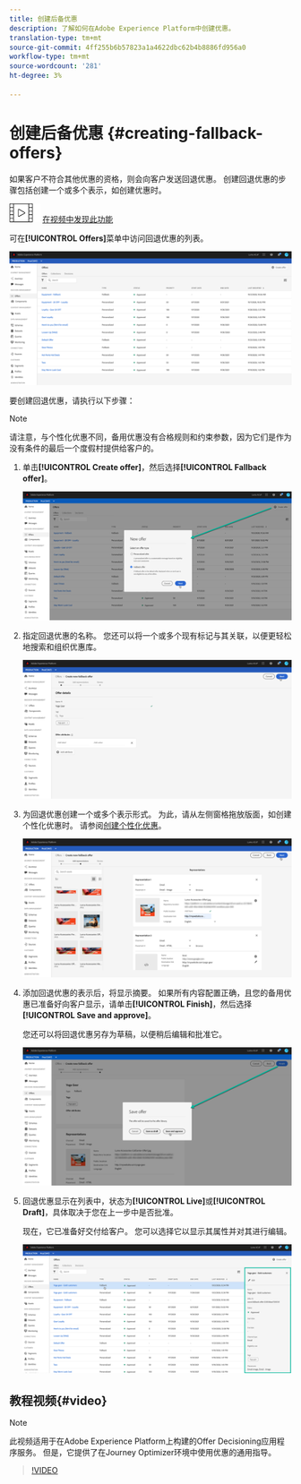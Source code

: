 ```yaml
---
title: 创建后备优惠
description: 了解如何在Adobe Experience Platform中创建优惠。
translation-type: tm+mt
source-git-commit: 4ff255b6b57823a1a4622dbc62b4b8886fd956a0
workflow-type: tm+mt
source-wordcount: '281'
ht-degree: 3%

---
```


# 创建后备优惠 {#creating-fallback-offers}

如果客户不符合其他优惠的资格，则会向客户发送回退优惠。 创建回退优惠的步骤包括创建一个或多个表示，如创建优惠时。

![](../assets/do-not-localize/how-to-video.png) [在视频中发现此功能](#video)

可在&#x200B;**[!UICONTROL Offers]**&#x200B;菜单中访问回退优惠的列表。

![](../assets/offers_list.png)

要创建回退优惠，请执行以下步骤：

>[!NOTE]
>
>请注意，与个性化优惠不同，备用优惠没有合格规则和约束参数，因为它们是作为没有条件的最后一个度假村提供给客户的。

1. 单击&#x200B;**[!UICONTROL Create offer]**，然后选择&#x200B;**[!UICONTROL Fallback offer]**。

   ![](../assets/create_fallback.png)

1. 指定回退优惠的名称。 您还可以将一个或多个现有标记与其关联，以便更轻松地搜索和组织优惠库。

   ![](../assets/fallback_details.png)

1. 为回退优惠创建一个或多个表示形式。 为此，请从左侧窗格拖放版面，如创建个性化优惠时。 请参阅[创建个性化优惠](../offer-library/creating-personalized-offers.md)。

   ![](../assets/fallback_content.png)

1. 添加回退优惠的表示后，将显示摘要。 如果所有内容配置正确，且您的备用优惠已准备好向客户显示，请单击&#x200B;**[!UICONTROL Finish]**，然后选择&#x200B;**[!UICONTROL Save and approve]**。

   您还可以将回退优惠另存为草稿，以便稍后编辑和批准它。

   ![](../assets/fallback_review.png)

1. 回退优惠显示在列表中，状态为&#x200B;**[!UICONTROL Live]**&#x200B;或&#x200B;**[!UICONTROL Draft]**，具体取决于您在上一步中是否批准。

   现在，它已准备好交付给客户。 您可以选择它以显示其属性并对其进行编辑。<!-- no suppression? -->

   ![](../assets/fallback_created.png)

## 教程视频{#video}

>[!NOTE]
>
>此视频适用于在Adobe Experience Platform上构建的Offer Decisioning应用程序服务。 但是，它提供了在Journey Optimizer环境中使用优惠的通用指导。

>[!VIDEO](https://video.tv.adobe.com/v/329383?quality=12)
